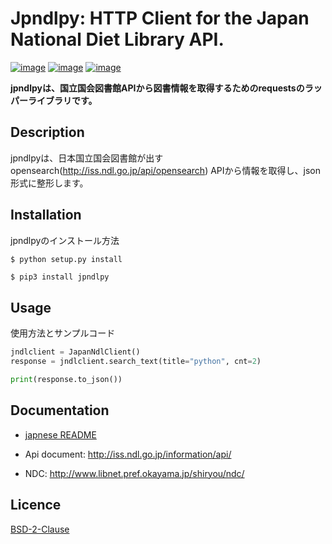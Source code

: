 Jpndlpy: HTTP Client for the Japan National Diet Library API.
========
[![image](https://img.shields.io/pypi/v/jpndlpy.svg)](https://pypi.org/project/jpndlpy/)
[![image](https://img.shields.io/pypi/l/jpndlpy.svg)](https://pypi.org/project/jpndlpy/)
[![image](https://img.shields.io/pypi/pyversions/jpndlpy.svg)](https://pypi.org/project/jpndlpy/)

**jpndlpyは、国立国会図書館APIから図書情報を取得するためのrequestsのラッパーライブラリです。**


Description
------------

jpndlpyは、日本国立国会図書館が出すopensearch(http://iss.ndl.go.jp/api/opensearch) APIから情報を取得し、json形式に整形します。

Installation
------------

jpndlpyのインストール方法

``` {.sourceCode .bash}
$ python setup.py install
```

```bash
$ pip3 install jpndlpy
```

Usage
------------

使用方法とサンプルコード

``` python
jndlclient = JapanNdlClient()
response = jndlclient.search_text(title="python", cnt=2)

print(response.to_json())
```

Documentation
-------------

- [japnese README](./README.ja.md)


- Api document: http://iss.ndl.go.jp/information/api/
- NDC: http://www.libnet.pref.okayama.jp/shiryou/ndc/


Licence
-------------

[BSD-2-Clause](https://opensource.org/licenses/BSD-2-Clause)
